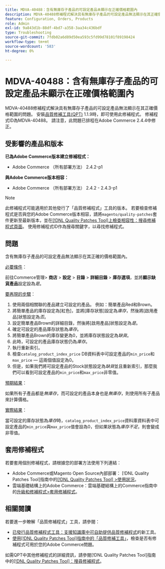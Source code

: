 ```yaml
---
title: MDVA-40488：含有無庫存子產品的可設定產品未顯示在正確價格範圍內
description: MDVA-40488修補程式解決具有無庫存子產品的可設定產品無法顯示在其正確價格範圍的問題。 安裝[Quality Patches Tool (QPT)](https://experienceleague.adobe.com/en/docs/commerce-operations/tools/quality-patches-tool/quality-patches-tool-to-self-serve-quality-patches) 1.1.9後，即可使用此修補程式。 修補程式ID為MDVA-40488。 請注意，此問題已排程在Adobe Commerce 2.4.4中修正。
feature: Configuration, Orders, Products
role: Admin
exl-id: 9a843d1b-88df-4bd7-a358-3aa34c436bdf
type: Troubleshooting
source-git-commit: 7fdb02a6d89d50ea593c5fd99d78101f89198424
workflow-type: tm+mt
source-wordcount: '583'
ht-degree: 0%

---
```


# MDVA-40488：含有無庫存子產品的可設定產品未顯示在正確價格範圍內

MDVA-40488修補程式解決具有無庫存子產品的可設定產品無法顯示在其正確價格範圍的問題。 安裝[品質修補工具(QPT)](https://experienceleague.adobe.com/en/docs/commerce-operations/tools/quality-patches-tool/quality-patches-tool-to-self-serve-quality-patches) 1.1.9時，即可使用此修補程式。 修補程式ID為MDVA-40488。 請注意，此問題已排程在Adobe Commerce 2.4.4中修正。

## 受影響的產品和版本

**已為Adobe Commerce版本建立修補程式：**

* Adobe Commerce （所有部署方法） 2.4.2-p1

**與Adobe Commerce版本相容：**

* Adobe Commerce （所有部署方法） 2.4.2 - 2.4.3-p1

>[!NOTE]
>
>此修補程式可能適用於其他發行了「品質修補程式」工具的版本。 若要檢查修補程式是否與您的Adobe Commerce版本相容，請將`magento/quality-patches`套件更新至最新版本，並在[[!DNL Quality Patches Tool]上檢查相容性：搜尋修補程式頁面](https://experienceleague.adobe.com/en/docs/commerce-operations/tools/quality-patches-tool/quality-patches-tool-to-self-serve-quality-patches)。 使用修補程式ID作為搜尋關鍵字，以尋找修補程式。

## 問題

含有無庫存子產品的可設定產品無法顯示在其正確的價格範圍內。

<u>必要條件</u>：

前往Commerce管理> **商店** > **設定** > **目錄** > **詳細目錄** > **庫存選項**，並將&#x200B;**顯示缺貨產品**&#x200B;設定設為&#x200B;*是*。

<u>要再現的步驟</u>：

1. 使用兩個相關聯的產品建立可設定的產品。 例如：簡單產品Red和Brown。
1. 將簡單產品的庫存設定為[紅色]，並將[庫存狀態]設定為&#x200B;*庫存*，然後將[啟用產品]狀態設定為&#x200B;*否*。
1. 設定簡單產品Brown的詳細目錄，然後將[啟用產品]狀態設定為&#x200B;*是*。
1. 確定可設定的產品庫存狀態為&#x200B;*庫存*。
1. 將簡單產品Brown的庫存變更為0，並將庫存狀態設定為&#x200B;*缺貨*。
1. 此時，可設定的產品庫存狀態仍為&#x200B;*庫存*。
1. 執行重新索引。
1. 檢查`catalog_product_index_price` DB資料表中可設定產品的`min_price`和`max_price` — 這兩個值設定為0。
1. 但是，如果我們將可設定產品的Stock狀態設定為&#x200B;*缺貨*&#x200B;並且重新索引，那麼我們可以看到可設定產品的`min_price`和`max_price`非零值。

<u>預期結果</u>：

如果所有子產品都是&#x200B;*無庫存*，而可設定的產品本身也是&#x200B;*無庫存*，則使用所有子產品來計算價格。

<u>實際結果</u>：

當可設定的庫存狀態為&#x200B;*庫存*&#x200B;時，`catalog_product_index_price`資料庫資料表中可設定產品的`min_price`與`max_price`值會設為0，但如果狀態為&#x200B;*庫存不足*，則會變成非零值。

## 套用修補程式

若要套用個別修補程式，請根據您的部署方法使用下列連結：

* Adobe Commerce或Magento Open Source內部部署： [!DNL Quality Patches Tool]指南中的[[!DNL Quality Patches Tool] >使用狀況](/help/tools/quality-patches-tool/usage.md)。
* 雲端基礎結構上的Adobe Commerce：雲端基礎結構上的Commerce指南中的[升級和修補程式>套用修補程式](https://experienceleague.adobe.com/docs/commerce-cloud-service/user-guide/develop/upgrade/apply-patches.html)。

## 相關閱讀

若要進一步瞭解「品質修補程式」工具，請參閱：

* [已發行品質修補程式工具：支援知識庫中可自助提供品質修補程式](https://experienceleague.adobe.com/en/docs/commerce-operations/tools/quality-patches-tool/quality-patches-tool-to-self-serve-quality-patches)的新工具。
* [使用[!DNL Quality Patches Tool]指南中的「品質修補工具」](/help/tools/quality-patches-tool/patches-available-in-qpt/check-patch-for-magento-issue-with-magento-quality-patches.md)，檢查是否有修補程式可用於您的Adobe Commerce問題。

如需QPT中其他修補程式的詳細資訊，請參閱[!DNL Quality Patches Tool]指南中的[[!DNL Quality Patches Tool]：搜尋修補程式](https://experienceleague.adobe.com/tools/commerce-quality-patches/index.html)。
